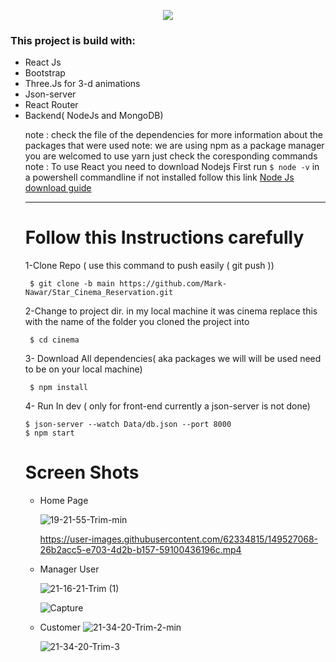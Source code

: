 <p align="center">
  <img src="https://user-images.githubusercontent.com/62334815/149527874-e1da71df-ebdf-42e1-bc88-627a97a2ccac.png" />
</p>

 <h3>This project is build with:</h3>

 <ul>
 <li>React Js
 <li>Bootstrap
 <li>Three.Js for 3-d animations
 <li>Json-server
 <li>React Router
 <li> Backend( NodeJs and MongoDB)
    
note : check the file of the dependencies for more information about the packages that were used
note: we are using npm as a package manager you are welcomed to use yarn just check the coresponding commands
note : To use React you need to download Nodejs First run ```$ node -v``` in a powershell commandline if not installed follow this link [Node Js download guide](https://nodejs.org/en/download/)

    
---
# Follow this Instructions carefully      
1-Clone Repo ( use this command to push easily ( git push ))
```
 $ git clone -b main https://github.com/Mark-Nawar/Star_Cinema_Reservation.git
```
2-Change to project dir. in my local machine it was cinema replace this with the name of the folder you cloned the project into
```
 $ cd cinema
```
3- Download All dependencies( aka packages we will will be used need to be on your local machine)
```
 $ npm install
```
4- Run In dev ( only for front-end currently a json-server is not done)
```
$ json-server --watch Data/db.json --port 8000
$ npm start
```
  
# Screen Shots
* Home Page
  
  ![19-21-55-Trim-min](https://user-images.githubusercontent.com/62334815/149400381-b6247f7a-b4af-4316-9650-1a2b3f1e8a01.gif)
  
  https://user-images.githubusercontent.com/62334815/149527068-26b2acc5-e703-4d2b-b157-59100436196c.mp4
  

* Manager User
  
  ![21-16-21-Trim (1)](https://user-images.githubusercontent.com/62334815/149523407-c180145a-765c-4ca8-af60-a55c1e239d54.gif)
  
  ![Capture](https://user-images.githubusercontent.com/62334815/149525163-6e92ba9f-5a16-4c8f-9d0a-88bdf807d842.JPG)

* Customer
  ![21-34-20-Trim-2-min](https://user-images.githubusercontent.com/62334815/149525905-358a1c4c-edf0-441e-89ba-7dc03d87ac8e.gif)
  
  ![21-34-20-Trim-3](https://user-images.githubusercontent.com/62334815/149525969-80ef8fc0-a7b7-4770-aa15-553315e3a59f.gif)
